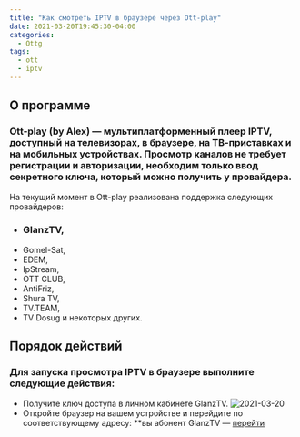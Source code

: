```yaml
---
title: "Как смотреть IPTV в браузере через Ott-play"
date: 2021-03-20T19:45:30-04:00
categories:
  - Ottg
tags:
  - ott
  - iptv
---
```


## О программе

### Ott-play (by Alex) — мультиплатформенный плеер IPTV, доступный на телевизорах, в браузере, на ТВ-приставках и на мобильных устройствах. Просмотр каналов не требует регистрации и авторизации, необходим только ввод секретного ключа, который можно получить у провайдера.

На текущий момент в Ott-play реализована поддержка следующих провайдеров:
- ### GlanzTV,
- Gomel-Sat,
- EDEM,
- IpStream,
- OTT CLUB,
- AntiFriz,
- Shura TV,
- TV.TЕAМ,
- TV Dosug
и некоторых других.

## Порядок действий

### Для запуска просмотра IPTV в браузере выполните следующие действия:
* Получите ключ доступа в личном кабинете GlanzTV.
![2021-03-20](https://user-images.githubusercontent.com/24189833/111882856-2143a080-89b8-11eb-8b81-c36700cbce39.png)
* Откройте браузер на вашем устройстве и перейдите по соответствующему адресу: 
**вы абонент GlanzTV — [перейти](http://ott-play.com/ottg/)
